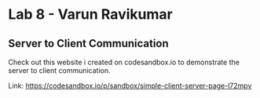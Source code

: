 # Lab 8 - Varun Ravikumar

## Server to Client Communication

Check out this website i created on codesandbox.io to demonstrate the server to client communication. 

Link: <https://codesandbox.io/p/sandbox/simple-client-server-page-l72mpv>